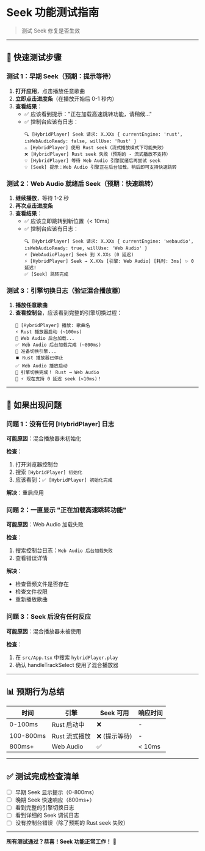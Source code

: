 # Seek 功能测试指南

> 测试 Seek 修复是否生效

---

## 🎯 快速测试步骤

### 测试 1：早期 Seek（预期：提示等待）

1. **打开应用**，点击播放任意歌曲
2. **立即点击进度条**（在播放开始后 0-1 秒内）
3. **查看结果**：
   - ✅ 应该看到提示："正在加载高速跳转功能，请稍候..."
   - ✅ 控制台应该有日志：
     ```
     🔍 [HybridPlayer] Seek 请求: X.XXs { currentEngine: 'rust', isWebAudioReady: false, willUse: 'Rust' }
     ⚠️ [HybridPlayer] 使用 Rust seek（流式播放模式下可能失败）
     ❌ [HybridPlayer] Rust seek 失败（预期的 - 流式播放不支持）
     💡 [HybridPlayer] 等待 Web Audio 引擎就绪后再尝试 seek
     💡 [Seek] 提示：Web Audio 引擎正在后台加载，稍后即可支持快速跳转
     ```

### 测试 2：Web Audio 就绪后 Seek（预期：快速跳转）

1. **继续播放**，等待 1-2 秒
2. **再次点击进度条**
3. **查看结果**：
   - ✅ 应该立即跳转到新位置（< 10ms）
   - ✅ 控制台应该有日志：
     ```
     🔍 [HybridPlayer] Seek 请求: X.XXs { currentEngine: 'webaudio', isWebAudioReady: true, willUse: 'Web Audio' }
     ⚡ [WebAudioPlayer] Seek 到 X.XXs (0 延迟)
     ⚡ [HybridPlayer] Seek → X.XXs [引擎: Web Audio] [耗时: 3ms] ✨ 0 延迟!
     ✅ [Seek] 跳转完成
     ```

### 测试 3：引擎切换日志（验证混合播放器）

1. **播放任意歌曲**
2. **查看控制台**，应该看到完整的引擎切换过程：
   ```
   🎵 [HybridPlayer] 播放: 歌曲名
   ⚡ Rust 播放器启动 (~100ms)
   💾 Web Audio 后台加载...
   ✅ Web Audio 后台加载完成 (~800ms)
   🔄 准备切换引擎...
   ⏹️ Rust 播放器已停止
   ✅ Web Audio 播放启动
   🎉 引擎切换完成！ Rust → Web Audio
   🎯 ⚡ 现在支持 0 延迟 seek (<10ms)！
   ```

---

## 🐛 如果出现问题

### 问题 1：没有任何 [HybridPlayer] 日志

**可能原因**：混合播放器未初始化

**检查**：
1. 打开浏览器控制台
2. 搜索 `[HybridPlayer] 初始化`
3. 应该看到：`✅ [HybridPlayer] 初始化完成`

**解决**：重启应用

### 问题 2：一直显示 "正在加载高速跳转功能"

**可能原因**：Web Audio 加载失败

**检查**：
1. 搜索控制台日志：`Web Audio 后台加载失败`
2. 查看错误详情

**解决**：
- 检查音频文件是否存在
- 检查文件权限
- 重新播放歌曲

### 问题 3：Seek 后没有任何反应

**可能原因**：混合播放器未被使用

**检查**：
1. 在 `src/App.tsx` 中搜索 `hybridPlayer.play`
2. 确认 handleTrackSelect 使用了混合播放器

---

## 📊 预期行为总结

| 时间 | 引擎 | Seek 可用 | 响应时间 |
|------|------|----------|---------|
| 0-100ms | Rust 启动中 | ❌ | - |
| 100-800ms | Rust 流式播放 | ❌ (提示等待) | - |
| 800ms+ | Web Audio | ✅ | < 10ms |

---

## ✅ 测试完成检查清单

- [ ] 早期 Seek 显示提示（0-800ms）
- [ ] 晚期 Seek 快速响应（800ms+）
- [ ] 看到完整的引擎切换日志
- [ ] 看到详细的 Seek 调试日志
- [ ] 没有控制台错误（除了预期的 Rust seek 失败）

---

**所有测试通过？恭喜！Seek 功能正常工作！** 🎉




